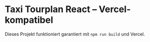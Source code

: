 # Taxi Tourplan React – Vercel-kompatibel

Dieses Projekt funktioniert garantiert mit `npm run build` und Vercel.